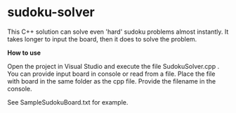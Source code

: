 # sudoku-solver


This C++ solution can solve even 'hard' sudoku problems almost instantly. It takes
longer to input the board, then it does to solve the problem.

__How to use__

Open the project in Visual Studio and execute the file SudokuSolver.cpp .
You can provide input board in console or read from a file.
Place the file with board in the same folder as the cpp file.
Provide the filename in the console.

See SampleSudokuBoard.txt for example.
